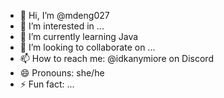 - 👋 Hi, I’m @mdeng027
- 👀 I’m interested in ...
- 🌱 I’m currently learning Java
- 💞️ I’m looking to collaborate on ...
- 📫 How to reach me: @idkanymiore on Discord
- 😄 Pronouns: she/he
- ⚡ Fun fact: ...

<!---
mdeng027/mdeng027 is a ✨ special ✨ repository because its `README.md` (this file) appears on your GitHub profile.
You can click the Preview link to take a look at your changes.
--->
